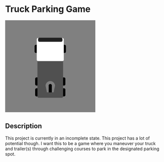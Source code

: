 # Truck Parking Game

![Screenshot](screenshots/truck.png)

## Description
This project is currently in an incomplete state. This project has a lot of potential though. I want this to be a game where you maneuver your truck and trailer(s) through challenging courses to park in the designated parking spot.